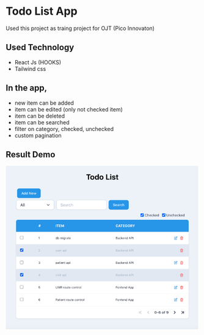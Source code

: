 # Todo List App

Used this project as traing project for OJT (Pico Innovaton)

## Used Technology

- React Js (HOOKS)
- Tailwind css

## In the app,

- new item can be added
- item can be edited (only not checked item)
- item can be deleted
- item can be searched
- filter on category, checked, unchecked
- custom pagination

## Result Demo

![alt text](https://github.com/HtetOoNaing/react-todo-list/blob/master/src/result.png?raw=true)
